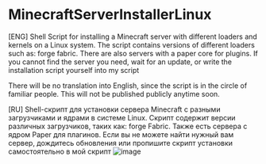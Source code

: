 # MinecraftServerInstallerLinux
[ENG]
Shell Script for installing a Minecraft server with different loaders and kernels on a Linux system.
The script contains versions of different loaders such as: forge fabric. There are also servers with a paper core for plugins.
If you cannot find the server you need, wait for an update, or write the installation script yourself into my script

There will be no translation into English, since the script is in the circle of familiar people. This will not be published publicly anytime soon.

[RU]
Shell-скрипт для установки сервера Minecraft с разными загрузчиками и ядрами в системе Linux.
Скрипт содержит версии различных загрузчиков, таких как: forge Fabric. Также есть сервера с ядром Paper для плагинов.
Если вы не можете найти нужный вам сервер, дождитесь обновления или пропишите скрипт установки самостоятельно в мой скрипт
![image](https://github.com/ShulgaDmitriy/MinecraftServerInstallerLinux/assets/169657852/6a8ba7ad-c95a-4e70-9f41-2cffa88dff6d)
